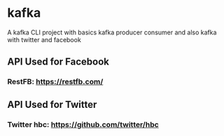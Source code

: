 # kafka
A kafka CLI project with basics kafka producer consumer and also kafka with twitter and facebook


## API Used for Facebook
### RestFB: https://restfb.com/

## API Used for Twitter
### Twitter hbc: https://github.com/twitter/hbc
